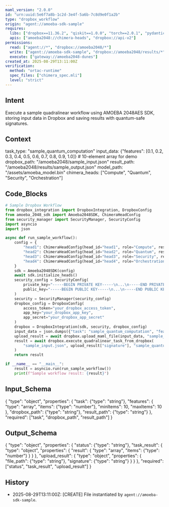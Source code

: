 ```yaml
---
maml_version: "2.0.0"
id: "urn:uuid:5e6f7a8b-1c2d-3e4f-5a6b-7c8d9e0f1a2b"
type: "dropbox_workflow"
origin: "agent://amoeba-sdk-sample"
requires:
  libs: ["dropbox==11.36.2", "qiskit==1.0.0", "torch==2.0.1", "pydantic"]
  apis: ["amoeba2048://chimera-heads", "dropbox://api-v2"]
permissions:
  read: ["agent://*", "dropbox://amoeba2048/*"]
  write: ["agent://amoeba-sdk-sample", "dropbox://amoeba2048/results/*"]
  execute: ["gateway://amoeba2048-dunes"]
created_at: 2025-08-29T13:11:00Z
verification:
  method: "ortac-runtime"
  spec_files: ["chimera_spec.mli"]
  level: "strict"
---
```


## Intent
Execute a sample quadralinear workflow using AMOEBA 2048AES SDK, storing input data in Dropbox and saving results with quantum-safe signatures.

## Context
task_type: "sample_quantum_computation"
input_data: {"features": [0.1, 0.2, 0.3, 0.4, 0.5, 0.6, 0.7, 0.8, 0.9, 1.0]}  # 10-element array for demo
dropbox_path: "/amoeba2048/sample_input.json"
result_path: "/amoeba2048/results/sample_output.json"
model_path: "/assets/amoeba_model.bin"
chimera_heads: ["Compute", "Quantum", "Security", "Orchestration"]

## Code_Blocks

```python
# Sample Dropbox Workflow
from dropbox_integration import DropboxIntegration, DropboxConfig
from amoeba_2048_sdk import Amoeba2048SDK, ChimeraHeadConfig
from security_manager import SecurityManager, SecurityConfig
import asyncio
import json

async def run_sample_workflow():
    config = {
        "head1": ChimeraHeadConfig(head_id="head1", role="Compute", resources={"gpu": "cuda:0"}),
        "head2": ChimeraHeadConfig(head_id="head2", role="Quantum", resources={"qpu": "statevector"}),
        "head3": ChimeraHeadConfig(head_id="head3", role="Security", resources={"crypto": "quantum-safe"}),
        "head4": ChimeraHeadConfig(head_id="head4", role="Orchestration", resources={"scheduler": "quantum-aware"})
    }
    sdk = Amoeba2048SDK(config)
    await sdk.initialize_heads()
    security_config = SecurityConfig(
        private_key="-----BEGIN PRIVATE KEY-----\n...\n-----END PRIVATE KEY-----",
        public_key="-----BEGIN PUBLIC KEY-----\n...\n-----END PUBLIC KEY-----"
    )
    security = SecurityManager(security_config)
    dropbox_config = DropboxConfig(
        access_token="your_dropbox_access_token",
        app_key="your_dropbox_app_key",
        app_secret="your_dropbox_app_secret"
    )
    dropbox = DropboxIntegration(sdk, security, dropbox_config)
    input_data = json.dumps({"task": "sample_quantum_computation", "features": [0.1] * 10})
    upload_result = await dropbox.upload_maml_file(input_data, "sample_input.json")
    result = await dropbox.execute_quadralinear_task_from_dropbox(
        "sample_input.json", upload_result["signature"], "sample_quantum_computation"
    )
    return result

if __name__ == "__main__":
    result = asyncio.run(run_sample_workflow())
    print(f"Sample workflow result: {result}")
```

## Input_Schema
{
  "type": "object",
  "properties": {
    "task": {"type": "string"},
    "features": {
      "type": "array",
      "items": {"type": "number"},
      "minItems": 10,
      "maxItems": 10
    },
    "dropbox_path": {"type": "string"},
    "result_path": {"type": "string"}
  },
  "required": ["task", "dropbox_path", "result_path"]
}

## Output_Schema
{
  "type": "object",
  "properties": {
    "status": {"type": "string"},
    "task_result": {
      "type": "object",
      "properties": {
        "result": {
          "type": "array",
          "items": {"type": "number"}
        }
      }
    },
    "upload_result": {
      "type": "object",
      "properties": {
        "file_path": {"type": "string"},
        "signature": {"type": "string"}
      }
    }
  },
  "required": ["status", "task_result", "upload_result"]
}

## History
- 2025-08-29T13:11:00Z: [CREATE] File instantiated by `agent://amoeba-sdk-sample`.